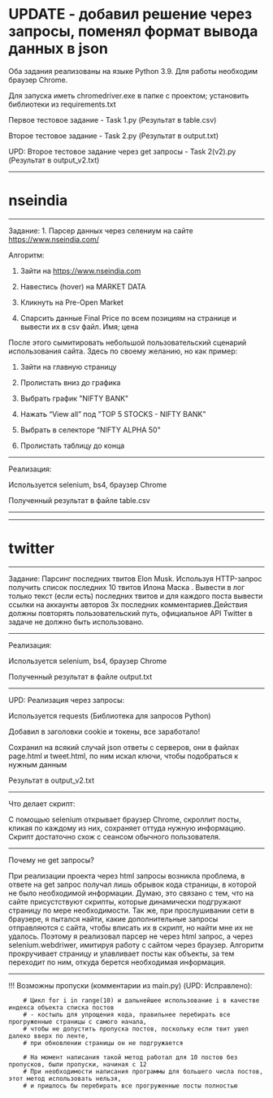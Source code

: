 # UPDATE - добавил решение через запросы, поменял формат вывода данных в json

Оба задания реализованы на языке Python 3.9. Для работы необходим браузер Chrome.

Для запуска иметь chromedriver.exe в папке с проектом; установить библиотеки из requirements.txt

Первое тестовое задание - Task 1.py (Результат в table.csv)

Второе тестовое задание - Task 2.py (Результат в output.txt)

UPD: Второе тестовое задание через get запросы - Task 2(v2).py (Результат в output_v2.txt)

-------------------------------------------

# nseindia

-------------------------------------------

Задание: 1. Парсер данных через селениум на сайте https://www.nseindia.com/

Алгоритм:

1. Зайти на https://www.nseindia.com

2. Навестись (hover) на MARKET DATA

3. Кликнуть на Pre-Open Market

4. Спарсить данные Final Price по всем позициям на странице и вывести их в csv файл. Имя; цена

После этого сымитировать небольшой пользовательский сценарий использования сайта. Здесь по своему желанию, но как пример:

1. Зайти на главную страницу

2. Пролистать вниз до графика

3. Выбрать график "NIFTY BANK"

4. Нажать “View all” под "TOP 5 STOCKS - NIFTY BANK"

5. Выбрать в селекторе “NIFTY ALPHA 50”

6. Пролистать таблицу до конца

-------------------------------------------

Реализация: 

Используется selenium, bs4, браузер Chrome

Полученный результат в файле table.csv

-------------------------------------------

-------------------------------------------

# twitter

-------------------------------------------

Задание: Парсинг последних твитов Elon Musk.
Используя HTTP-запрос получить список последних 10 твитов Илона Маска .
Вывести в лог только текст (если есть) последних твитов и для каждого поста вывести ссылки на аккаунты авторов 3х последних комментариев.Действия должны повторять пользовательский путь, официальное API Twitter в задаче не должно быть использовано.

-------------------------------------------

Реализация:

Используется selenium, bs4, браузер Chrome

Полученный результат в файле output.txt

------------------------------------------

UPD: Реализация через запросы:

Используется requests (Библиотека для запросов Python)

Добавил в заголовки cookie и токены, все заработало!

Сохранил на всякий случай json ответы с серверов, они в файлах page.html и tweet.html, по ним искал ключи, чтобы подобраться к нужным данным

Результат в output_v2.txt

-------------------------------------------

Что делает скрипт:

   С помощью selenium открывает браузер Chrome, скроллит посты, кликая по каждому из них, сохраняет оттуда нужную информацию. Скрипт достаточно схож с сеансом обычного пользователя.
   
-------------------------------------------

Почему не get запросы?

   При реализации проекта через html запросы возникла проблема, в ответе на get запрос получал лишь обрывок кода страницы, в которой не было необходимой информации.
Думаю, это связано с тем, что на сайте присустствуют скрипты, которые динамически подгружают страницу по мере необходимости.
Так же, при прослушивании сети в браузере, я пытался найти, какие дополнительные запросы отправляются с сайта, чтобы вписать их в скрипт, но найти мне их не удалось.
Поэтому я реализовал парсер не через html запрос, а через selenium.webdriwer, имитируя работу с сайтом через браузер.
Алгоритм прокручивает страницу и улавливает посты как объекты, за тем переходит по ним, откуда берется необходимая информация.

--------------------------------------------

!!! Возможны пропуски (комментарии из main.py) (UPD: Исправлено):

        # Цикл for i in range(10) и дальнейшее использование i в качестве индекса объекта списка постов
        # - костыль для упрощения кода, правильнее перебирать все прогруженные страницы с самого начала,
        # чтобы не допустить пропуска постов, поскольку если твит ушел далеко вверх по ленте,
        # при обновлении страницы он не подгружается

        # На момент написания такой метод работал для 10 постов без пропусков, были пропуски, начиная с 12
        # При необходимости написания программы для большего числа постов, этот метод использовать нельзя,
        # и пришлось бы перебирать все прогруженные посты полностью
